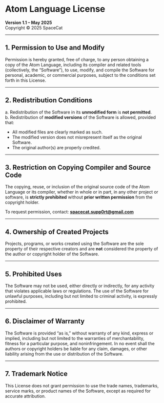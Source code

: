 # Atom Language License  
**Version 1.1 – May 2025**  
Copyright © 2025 SpaceCat

---

## 1. Permission to Use and Modify

Permission is hereby granted, free of charge, to any person obtaining a copy of the Atom Language, including its compiler and related tools (collectively, the “Software”), to use, modify, and compile the Software for personal, academic, or commercial purposes, subject to the conditions set forth in this License.

---

## 2. Redistribution Conditions

a. Redistribution of the Software in its **unmodified form** is **not permitted**.  
b. Redistribution of **modified versions** of the Software is allowed, provided that:  
- All modified files are clearly marked as such.  
- The modified version does not misrepresent itself as the original Software.  
- The original author(s) are properly credited.

---

## 3. Restriction on Copying Compiler and Source Code

The copying, reuse, or inclusion of the original source code of the Atom Language or its compiler, whether in whole or in part, in any other project or software, is **strictly prohibited** without **prior written permission** from the copyright holder.

To request permission, contact: **spacecat.supp0rt@gmail.com**

---

## 4. Ownership of Created Projects

Projects, programs, or works created using the Software are the sole property of their respective creators and are **not** considered the property of the author or copyright holder of the Software.

---

## 5. Prohibited Uses

The Software may not be used, either directly or indirectly, for any activity that violates applicable laws or regulations. The use of the Software for unlawful purposes, including but not limited to criminal activity, is expressly prohibited.

---

## 6. Disclaimer of Warranty

The Software is provided “as is,” without warranty of any kind, express or implied, including but not limited to the warranties of merchantability, fitness for a particular purpose, and noninfringement. In no event shall the authors or copyright holders be liable for any claim, damages, or other liability arising from the use or distribution of the Software.

---

## 7. Trademark Notice

This License does not grant permission to use the trade names, trademarks, service marks, or product names of the Software, except as required for accurate attribution.
